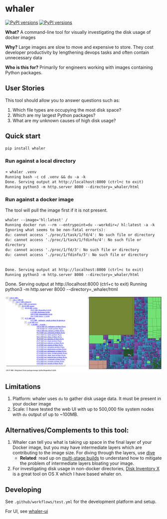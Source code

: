 # whaler

[![PyPI versions](https://img.shields.io/pypi/pyversions/whaler?logo=python&logoColor=white)](https://pypi.org/project/whaler)
[![PyPI versions](https://img.shields.io/pypi/v/whaler?logo=python&logoColor=white)](https://pypi.org/project/whaler)

**What?** A command-line tool for visually investigating the disk usage of docker images

**Why?** Large images are slow to move and expensive to store. They cost developer productivity by lengthening devops tasks and often contain unnecessary data

**Who is this for?** Primarily for engineers working with images containing Python packages.

## User Stories

This tool should allow you to answer questions such as:
1. Which file types are occupying the most disk space?
2. Which are my largest Python packages?
3. What are my unknown causes of high disk usage?

## Quick start

```bash
pip install whaler
```

### Run against a local directory
```
➜ whaler .venv
Running bash -c cd .venv && du -a -k
Done. Serving output at http://localhost:8000 (ctrl+c to exit)
Running python3 -m http.server 8000 --directory=_whaler/html
```

### Run against a docker image

The tool will pull the image first if it is not present.
```
whaler --image='hl:latest' /
Running docker run --rm --entrypoint=du --workdir=/ hl:latest -a -k
Ignoring what seems to be non-fatal error(s):
du: cannot access './proc/1/task/1/fd/4': No such file or directory
du: cannot access './proc/1/task/1/fdinfo/4': No such file or directory
du: cannot access './proc/1/fd/3': No such file or directory
du: cannot access './proc/1/fdinfo/3': No such file or directory


Done. Serving output at http://localhost:8000 (ctrl+c to exit)
Running python3 -m http.server 8000 --directory=_whaler/html
```

Done. Serving output at http://localhost:8000 (ctrl+c to exit)
Running python3 -m http.server 8000 --directory=_whaler/html

![HTML Report](docs/screen.png)


## Limitations

1. Platform: whaler uses `du` to gather disk usage data. It must be present in your docker image
2. Scale: I have tested the web UI with up to 500,000 file system nodes with `du` output of up to ~100MB.

## Alternatives/Complements to this tool:

1. Whaler can tell you what is taking up space in the final layer of your Docker image, but you may have intermediate layers which are contributing to the image size. For diving through the layers, use [dive](https://github.com/wagoodman/dive)
    * **Related**: read up on [multi-stage builds](https://docs.docker.com/develop/develop-images/multistage-build/) to understand how to mitigate the problem of intermediate layers bloating your image.
1. For investigating disk usage in non-docker directories, [Disk Inventory X](http://www.derlien.com/) is a great tool on OS X which I have based whaler on.

## Developing

See `.github/workflows/test.yml` for the development platform and setup.

For UI, see [whaler-ui](https://github.com/treebeardtech/whaler-ui)